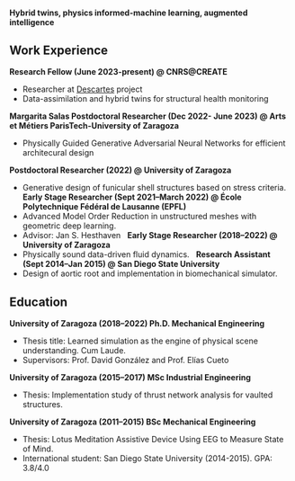 #### Hybrid twins, physics informed-machine learning, augmented intelligence


## Work Experience

**Research Fellow (June 2023-present) @ CNRS@CREATE**
* Researcher at [Descartes](https://descartes.cnrsatcreate.cnrs.fr/) project 
* Data-assimilation and hybrid twins for structural health monitoring

**Margarita Salas Postdoctoral Researcher (Dec 2022- June 2023) @ Arts et Métiers ParisTech-University of Zaragoza** 
* Physically Guided Generative Adversarial Neural Networks for efficient architecural design

**Postdoctoral Researcher (2022) @ University of Zaragoza**
* Generative design of funicular shell structures based on stress criteria.
 
**Early Stage Researcher (Sept 2021–March 2022) @ École Polytechnique Fédéral de Lausanne (EPFL)**
* Advanced Model Order Reduction in unstructured meshes with geometric deep learning. 
* Advisor: Jan S. Hesthaven
 
**Early Stage Researcher (2018–2022) @ University of Zaragoza**
* Physically sound data-driven fluid dynamics.
 
**Research Assistant (Sept 2014–Jan 2015) @ San Diego State University**
* Design of aortic root and implementation in biomechanical simulator.


## Education
**University of Zaragoza (2018–2022) Ph.D. Mechanical Engineering**
* Thesis title: Learned simulation as the engine of physical scene understanding. Cum Laude. 
* Supervisors: Prof. David González and Prof. Elías Cueto

**University of Zaragoza (2015–2017) MSc Industrial Engineering**
* Thesis: Implementation study of thrust network analysis for vaulted structures.

**University of Zaragoza (2011–2015) BSc Mechanical Engineering**
* Thesis: Lotus Meditation Assistive Device Using EEG to Measure State of Mind.
* International student: San Diego State University (2014-2015). GPA: 3.8/4.0

